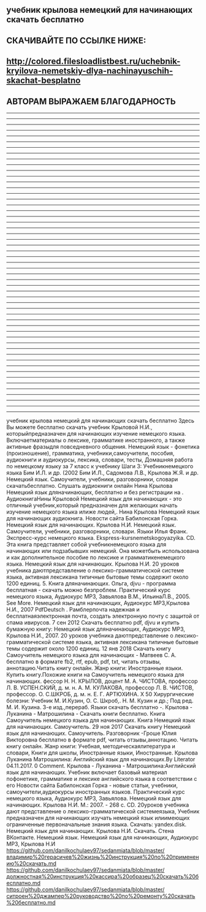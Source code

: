 учебник крылова немецкий для начинающих скачать бесплатно
--------------------------------------------------
СКАЧИВАЙТЕ ПО ССЫЛКЕ НИЖЕ:
--------------------------------------------------
http://colored.filesloadlistbest.ru/uchebnik-kryilova-nemetskiy-dlya-nachinayuschih-skachat-besplatno
--------------------------------------------------
АВТОРАМ ВЫРАЖАЕМ БЛАГОДАРНОСТЬ
--------------------------------------------------
--------------------------------------------------
--------------------------------------------------
--------------------------------------------------
--------------------------------------------------
--------------------------------------------------
--------------------------------------------------
--------------------------------------------------
--------------------------------------------------
--------------------------------------------------
--------------------------------------------------
--------------------------------------------------
--------------------------------------------------
--------------------------------------------------
--------------------------------------------------
--------------------------------------------------
--------------------------------------------------
--------------------------------------------------
--------------------------------------------------
--------------------------------------------------
--------------------------------------------------
--------------------------------------------------
--------------------------------------------------
--------------------------------------------------
--------------------------------------------------
--------------------------------------------------
--------------------------------------------------
--------------------------------------------------
--------------------------------------------------
--------------------------------------------------
--------------------------------------------------
--------------------------------------------------
--------------------------------------------------
--------------------------------------------------
--------------------------------------------------
--------------------------------------------------
--------------------------------------------------
--------------------------------------------------
--------------------------------------------------
--------------------------------------------------
--------------------------------------------------
--------------------------------------------------
--------------------------------------------------
--------------------------------------------------
--------------------------------------------------
--------------------------------------------------
--------------------------------------------------
--------------------------------------------------
--------------------------------------------------
--------------------------------------------------
--------------------------------------------------
--------------------------------------------------
--------------------------------------------------
--------------------------------------------------
учебник крылова немецкий для начинающих скачать бесплатно Здесь Вы можете бесплатно скачать учебник Крыловой Н.И., которыйпредназначен для начинающих изучение немецкого языка. Включаетматериалы о лексике, грамматике иностранного, а также активные фразыдля повседневного общения. Немецкий язык - фонетика (произношение), грамматика, учебники,самоучители, пособия, аудиокниги и аудиокурсы, лексика, словари, тесты, Домашняя работа по немецкому языку за 7 класс к учебнику Шаги 3: Учебникнемецкого языка Бим И.Л. и др. (2002  Бим И.Л., Садомова Л.В., Крылова Ж.Я. и др. Немецкий язык. Самоучители, учебники, разговорники, словaри скачатьбесплатно. Слушать аудиокниги онлайн  Нина Крылова Немецкий язык дляначинающих, бесплатно и без регистрации на .  АудиокнигаНины Крыловой Немецкий язык для начинающих - это отличный учебник,который предназначен для желающих начать изучение немецкого языка илиже людей,. Нина Крылова Немецкий язык для начинающих аудиокнига. Новости сайта Бабилонская Горка. Немецкий язык для начинающих. Крылова Н.И. Немецкий язык. Самоучители, учебники, разговорники, словaри. Языки  Илья Франк. Экспресс-курс немецкого языка. Ekspress-kursnemetskogoyazyika.  CD. Эта книга представляет собой учебникнемецкого языка для начинающих или подзабывших немецкий. Она можетбыть использована и как дополнительное пособие по лексике и грамматикенемецкого языка. Немецкий язык для начинающих. Крылова Н.И. 20 уроков учебника даютпредставление о лексико-грамматической системе языка, активная лексикана типичные бытовые темы содержит около 1200 единиц. 5.  Книга дляначинающих.  Ольга, djvu - программа бесплатная - скачать можно безпроблем.
Практический курс немецкого языка, Аудиокурс MP3, Завьялова В.М., ИльинаЛ.В., 2005.  See More. Немецкий язык для начинающих, Аудиокурс MP3,Крылова Н.И., 2007  PdfDeutsch . Рамблерпочта  надежная и бесплатнаяэлектронная почта, создать электронную почту с защитой от спама ивирусов. 7 сен 2012  Скачать бесплатно pdf, djvu и купить бумажную книгу: Немецкий язык дляначинающих, Аудиокурс MP3, Крылова Н.И., 2007. 20 уроков учебника даютпредставление о лексико-грамматической системе языка, активная лексикана типичные бытовые темы содержит около 1200 единиц. 12 янв 2018  Скачать книгу Самоучитель немецкого языка для начинающих - Матвеев С. А. бесплатно в формате fb2, rtf, epub, pdf, txt, читать отзывы, аннотацию.Читать книгу онлайн. Жанр книги: Иностранные языки. Купить книгу.Похожие книги на Самоучитель немецкого языка для начинающих. фессор Н. Н. КРЫЛОВ, доцент М. А. ЧИСТОВА, профессор Л. В. УСПЕН.СКИЙ, д. м. н. А. М. КУЛАКОВА, профессор Л. В. ЧИСТОВ, профессор. О. С.ШКРОБ, д. м. н. Е. Г. АРТЮХИНА. X 50 Хирургические болезни: Учебник М. И.Кузин, О. С. Шкроб,. Н. М. Кузин и др.; Под ред. М. И. Кузина.  3-е изд.,перераб. Языки скачать бесплатно -. Крылова - Луканина - Матрошилина - Скачать книги бесплатно. Книга Самоучитель немецкого языка для начинающих. Книга Немецкий язык для начинающих. Самоучитель. 29 ноя 2017  Скачать книгу Немецкий язык для начинающих. Самоучитель. Разговорник -Гроше Юлия Викторовна бесплатно в формате pdf, читать отзывы,аннотацию. Читать книгу онлайн. Жанр книги: Учебная, методическаялитература и словари, Книги для школы, Иностранные языки, Иностранные. Крылова  Луканина  Матрошилина: Английский язык для начинающих.By Literator  04.11.2017. 0 Comment. Крылова - Луканина - Матрошилина:Английский язык для начинающих. Учебник включает базовый материал пофонетике, грамматике и лексике английского языка в соответствии с его
Новости сайта Бабилонская Горка - новые статьи, учебники, самоучители,аудиокурсы иностранных языков. Практический курс немецкого языка, Аудиокурс MP3, Завьялова. Немецкий язык для начинающих. Крылова Н.И. М.: 2007. - 268 с.  CD. 20уроков учебника дают представление о лексико-грамматической системеязыка,  Учебник предназначен для начинающих изучать немецкий язык илиимеющих ограниченные первоначальные знания языка.  Скачать: yandex.disk. Немецкий язык для начинающих. Крылова Н.И.  Скачать. Стена  ВКонтакте. Немецкий язык. Немецкий язык для начинающих, Аудиокурс MP3, Крылова Н.И
https://github.com/danilkochulaev97/sedanmiata/blob/master/владимир%20герасичев%20жизнь%20инструкция%20по%20применению%20скачать.md
https://github.com/danilkochulaev97/sedanmiata/blob/master/должностная%20инструкция%20кассира%20образец%20скачать%20бесплатно.md
https://github.com/danilkochulaev97/sedanmiata/blob/master/ситроен%20джампер%20руководство%20по%20ремонту%20скачать%20бесплатно.md